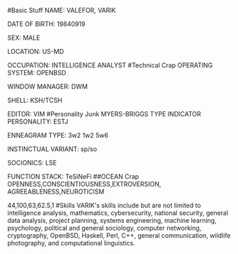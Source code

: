 #Basic Stuff
NAME: VALEFOR, VARIK

DATE OF BIRTH: 19840919

SEX: MALE

LOCATION: US-MD

OCCUPATION: INTELLIGENCE ANALYST
#Technical Crap 
OPERATING SYSTEM: OPENBSD

WINDOW MANAGER: DWM

SHELL: KSH/TCSH

EDITOR: VIM
#Personality Junk
MYERS-BRIGGS TYPE INDICATOR PERSONALITY: ESTJ

ENNEAGRAM TYPE: 3w2 1w2 5w6

INSTINCTUAL VARIANT: sp/so

SOCIONICS: LSE

FUNCTION STACK: TeSiNeFi
##OCEAN Crap
OPENNESS,CONSCIENTIOUSNESS,EXTROVERSION, AGREEABLENESS,NEUROTICISM

44,100,63,62.5,1
#Skills
VARIK's skills include but are not limited to intelligence analysis, mathematics, cybersecurity, national security, general data analysis, project planning, systems engineering, machine learning, psychology, political and general sociology, computer networking, cryptography, OpenBSD, Haskell, Perl, C++, general communication, wildlife photography, and computational linguistics.
